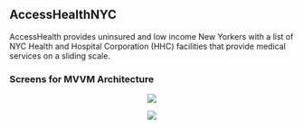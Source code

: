 ## AccessHealthNYC

AccessHealth provides uninsured and low income New Yorkers with a list of NYC Health and Hospital Corporation (HHC) facilities that provide medical services on a sliding scale.

### Screens for MVVM Architecture 

<p align="center">
 <img src="https://i.imgur.com/Yy4oILy.jpg"/>
</p>

<p align="center">
  <img src="https://i.imgur.com/XNOVsix.jpg"/>
</p>
